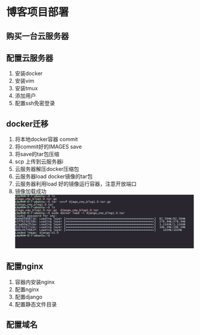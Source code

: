 # 博客项目部署
## 购买一台云服务器
## 配置云服务器
1. 安装docker
2. 安装vim
3. 安装tmux
4. 添加用户
5. 配置ssh免密登录

## docker迁移
1. 将本地docker容器 commit
2. 将commit好的IMAGES save
3. 将save的tar包压缩
4. scp 上传到云服务器i
5. 云服务器解压docker压缩包
6. 云服务器load docker镜像的tar包
7. 云服务器利用load 好的镜像运行容器，注意开放端口
8. 镜像加载成功
    ![success_load](img/success_load.png) 

## 配置nginx
1. 容器内安装nginx
2. 配置nginx
3. 配置django
4. 配置静态文件目录


## 配置域名
